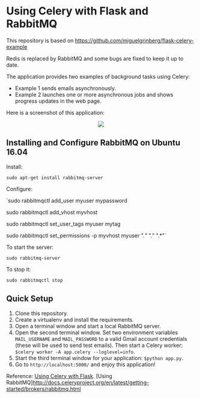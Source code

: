 Using Celery with Flask and RabbitMQ
=======================

This repository is based on https://github.com/miguelgrinberg/flask-celery-example

Redis is replaced by RabbitMQ and some bugs are fixed to keep it up to date.

The application provides two examples of background tasks using Celery:

- Example 1 sends emails asynchronously.
- Example 2 launches one or more asynchronous jobs and shows progress updates in the web page.

Here is a screenshot of this application:

<center><img src="http://blog.miguelgrinberg.com/static/images/flask-celery.png"></center>

Installing and Configure RabbitMQ on Ubuntu 16.04
-----------
Install:

`sudo apt-get install rabbitmq-server`

Configure:

`sudo rabbitmqctl add_user myuser mypassword

sudo rabbitmqctl add_vhost myvhost

sudo rabbitmqctl set_user_tags myuser mytag

sudo rabbitmqctl set_permissions -p myvhost myuser ".*" ".*" ".*"`

To start the server:

`sudo rabbitmq-server`

To stop it:

`sudo rabbitmqctl stop`

Quick Setup
-----------

1. Clone this repository.
2. Create a virtualenv and install the requirements.
3. Open a terminal window and start a local RabbitMQ server.
4. Open the second terminal window. Set two environment variables `MAIL_USERNAME` and `MAIL_PASSWORD` to a valid Gmail account credentials (these will be used to send test emails). Then start a Celery worker: `$celery worker -A app.celery --loglevel=info`.
5. Start the third terminal window for your application: `$python app.py`.
6. Go to `http://localhost:5000/` and enjoy this application!


Reference:
[Using Celery with Flask](http://blog.miguelgrinberg.com/post/using-celery-with-flask).
[Using RabbitMQ]http://docs.celeryproject.org/en/latest/getting-started/brokers/rabbitmq.html
